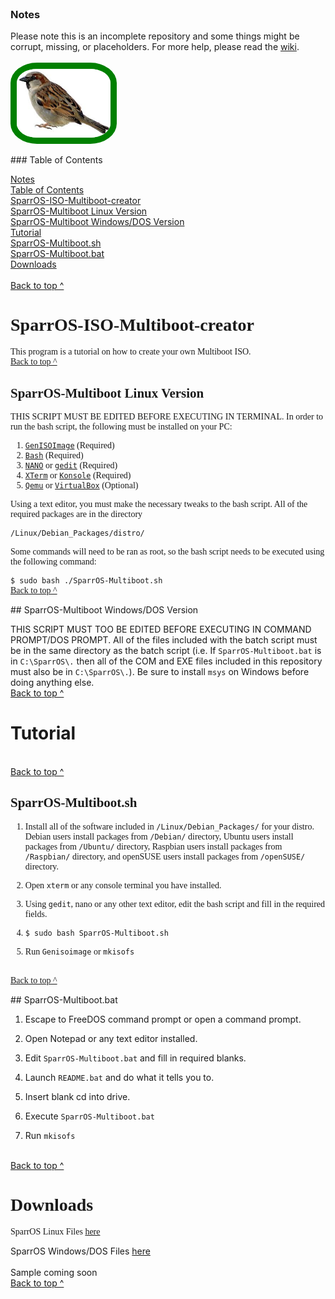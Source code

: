 <html>
<!-- Using Ubuntu Font
-->
<link rel="stylesheet" type="text/css" href="http://fonts.googleapis.com/css?family=Ubuntu:regular,bold&subset=Latin">
<head>
  <link rel="shortcut icon" type="image/x-icon" href="tux.ico" />
</head>

<style>
  .smaller-image {
  width: 150px;
  }

  .ubuntu {
  font-family: Ubuntu;
  }

  body {
        background-image: url("sparrow-wallpaper-5.jpg");
  }

  .thin-green-border {
  border-color: green;
  border-width: 10px;
  border-style: solid;
  border-radius: 25%;
  }
</style>

<body>
<div class=".ubuntu">
<a id="Notes" name="Notes"></a>
<br>
<h3>Notes</h3>

Please note this is an incomplete repository and some things might be corrupt, missing, or placeholders. For more help, please read the <a href="https://github.com/SparrOSDeveloperTeam/SparrOS-ISO-Multiboot-creator/wiki">wiki</a>.
<br>
<br>
<img class="smaller-image thin-green-border" src="sparrow.jpg">

<a id="TOC" name="TOC"></a>
</div>
### Table of Contents

  <a href="#Notes">Notes</a>
<br>
  <a href="#TOC">Table of Contents</a>
<br>
<a href="#SparrOS-ISO-Multiboot-creator">SparrOS-ISO-Multiboot-creator</a>
<br>
 <a href="#SparrOS-Multiboot-Linux">SparrOS-Multiboot Linux Version</a>
<br>
 <a href="#SparrOS-Multiboot-DOS">SparrOS-Multiboot Windows/DOS Version</a>
<br>
<a href="#Tutorial">Tutorial</a>
<br>
 <a href="#SparrOS-Multiboot.sh">SparrOS-Multiboot.sh</a>
<br>
 <a href="#SparrOS-Multiboot.bat">SparrOS-Multiboot.bat</a>
<br>
<a href="#Downloads">Downloads</a>
<br>
<br>
<a href="#Notes">Back to top ^</a>

<a id="SparrOS-ISO-Multiboot-creator" name="SparrOS-ISO-Multiboot-creator"></a>
<div class="ubuntu">
<h1>SparrOS-ISO-Multiboot-creator</h1>

This program is a tutorial on how to create your own Multiboot ISO.
<br>
<a href="#Notes">Back to top ^</a>

<a id="SparrOS-Multiboot-Linux" name="SparrOS-Multiboot-Linux"></a>
<h2>SparrOS-Multiboot Linux Version</h2>

THIS SCRIPT MUST BE EDITED BEFORE EXECUTING IN TERMINAL. In order to run the bash script, the following must be installed on your PC:

1. <a href="apt:genisoimage">`GenISOImage`</a> (Required)
2. <a href="apt:bash">`Bash`</a> (Required)
3. <a href="apt:nano">`NANO`</a> or <a href="apt:gedit">`gedit`</a> (Required)
4. <a href="apt:xterm">`XTerm`</a> or <a href="apt:konsole">`Konsole`</a> (Required)
5. <a href="apt:qemu">`Qemu`</a> or <a href="apt:virtualbox">`VirtualBox`</a> (Optional)

Using a text editor, you must make the necessary tweaks to the bash script. All of the required packages are in the directory 

`/Linux/Debian_Packages/distro/`

Some commands will need to be ran as root, so the bash script needs to be executed using the following command:

`$ sudo bash ./SparrOS-Multiboot.sh`
<br>
<a href="#Notes">Back to top ^</a>

<a id="SparrOS-Multiboot-DOS" name="SparrOS-Multiboot-DOS"></a>
</div>
## SparrOS-Multiboot Windows/DOS Version

THIS SCRIPT MUST TOO BE EDITED BEFORE EXECUTING IN COMMAND PROMPT/DOS PROMPT. All of the files included with the batch script must be in the same directory as the batch script (i.e. If `SparrOS-Multiboot.bat` is in `C:\SparrOS\.` then all of the COM and EXE files included in this repository must also be in `C:\SparrOS\.`).
Be sure to install `msys` on Windows before doing anything else.
<br>
<a href="#Notes">Back to top ^</a>

<a id="Tutorial" name="Tutorial"></a>
# Tutorial
<br>
<a href="#Notes">Back to top ^</a>

<a id="SparrOS-Multiboot.sh" name="SparrOS-Multiboot.sh"></a>
<div class="ubuntu">
<h2>SparrOS-Multiboot.sh</h2>

1. Install all of the software included in `/Linux/Debian_Packages/` for your distro. Debian users install packages from `/Debian/` directory, Ubuntu users install packages from `/Ubuntu/` directory, Raspbian users install packages from `/Raspbian/` directory, and openSUSE users install packages from `/openSUSE/` directory.

2. Open `xterm` or any console terminal you have installed.

3. Using `gedit`, nano or any other text editor, edit the bash script and fill in the required fields.

4. `$ sudo bash SparrOS-Multiboot.sh`

5. Run `Genisoimage` or `mkisofs`
<br>
<a href="#Notes">Back to top ^</a>

<a id="SparrOS-Multiboot.bat" name="SparrOS-Multiboot.bat"></a>
</div>
## SparrOS-Multiboot.bat

1. Escape to FreeDOS command prompt or open a command prompt.

2. Open Notepad or any text editor installed.

3. Edit `SparrOS-Multiboot.bat` and fill in required blanks.

4. Launch `README.bat` and do what it tells you to.

5. Insert blank cd into drive.

6. Execute `SparrOS-Multiboot.bat`

7. Run `mkisofs`
<br>
<a href="#Notes">Back to top ^</a>

<a id="Downloads" name="Downloads"></a>
<div class="ubuntu">
<h1>Downloads</h1>

SparrOS Linux Files <a href="https://github.com/SparrOSDeveloperTeam/SparrOS-ISO-Multiboot-creator/tree/master/Linux">here</a>
<br>
</div>
SparrOS Windows/DOS Files <a href="https://github.com/SparrOSDeveloperTeam/SparrOS-ISO-Multiboot-creator/tree/master/Windows">here</a>
<br>
<br>
Sample coming soon
<br>
<a href="#Notes">Back to top ^</a>
</body>
</html>
